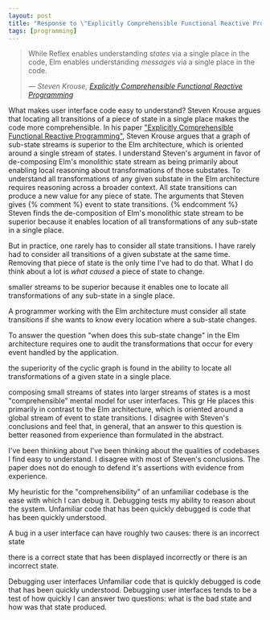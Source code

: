 ```yaml
---
layout: post
title: "Response to \"Explicitly Comprehensible Functional Reactive Programming\""
tags: [programming]
---
```


<blockquote>
  <p>
    While Reflex enables understanding <em>states</em> via a single place in the code, 
    Elm enables understanding <em>messages</em> via a single place in the code.
  </p>

  <cite>
    &mdash; Steven Krouse, <a href="https://futureofcoding.org/papers/comprehensible-frp/comprehensible-frp.pdf"><em>Explicitly Comprehensible Functional Reactive Programming</em></a>
  </cite>
</blockquote>

What makes user interface code easy to understand?
Steven Krouse argues that locating all transitions of a piece of state in a 
single place makes the code more comprehensible.
In his paper ["Explicitly Comprehensible Functional Reactive Programming"](https://futureofcoding.org/papers/comprehensible-frp/comprehensible-frp.pdf), 
Steven Krouse argues that a graph of sub-state streams is superior to the Elm 
architecture, which is oriented around a single stream of states.
I understand Steven's argument in favor of de-composing Elm's monolithic state
stream as being primarily about enabling local reasoning about transformations
of those substates.
To understand all transformations of any given substate in the Elm architecture
requires reasoning across a broader context.
All state transitions can produce a new value for any piece of state.
The arguments that Steven gives
{% comment %}
event to state transitions.
{% endcomment %}
Steven finds the de-composition of Elm's monolithic state stream to be superior
because it enables location of all transformations of any sub-state in a single
place.

But in practice, one rarely has to consider all state transitions.
I have rarely had to consider all transitions of a given substate at the same 
time.
Removing that piece of state is the only time I've had to do that.
What I do think about a lot is _what caused_ a piece of state to change.

smaller streams to be superior because it 
enables one to locate all transformations of any sub-state in a single place.

A programmer working with the Elm architecture must consider all state 
transitions if she wants to know every location where a sub-state changes. 



To answer the question "when does this sub-state change" in the Elm architecture 
requires one to audit the transformations that occur for every event handled by
the application.

the superiority of the cyclic graph is found in the ability to locate all
transformations of a given state in a single place.

composing small streams of states into larger streams
of states is a most "comprehensible" mental model for user interfaces.
This gr
He places this primarily in contrast to the Elm architecture, which is oriented
around a global stream of event to state transitions.
I disagree with Steven's conclusions and feel that, in general, that an answer 
to this question is better reasoned from experience than formulated in the 
abstract.


I've been thinking about 
I've been thinking about the qualities of codebases I find easy to understand.
I disagree with most of Steven's conclusions. 
The paper does not do enough to defend it's assertions with evidence from 
experience.

My heuristic for the "comprehensibility" of an unfamiliar codebase is the ease 
with which I can debug it.
Debugging tests my ability to reason about the system.
Unfamiliar code that has been quickly debugged is code that has been quickly 
understood.

A bug in a user interface can have roughly two causes: there is an incorrect 
state 

there is a correct state
that has been displayed incorrectly or there is an incorrect state.

Debugging user interfaces 
Unfamiliar code that is quickly debugged is code that has been quickly 
understood.
Debugging user interfaces tends to be a test of how quickly I can answer two 
questions: what is the bad state and how was that state produced.
